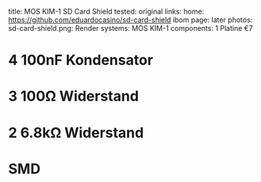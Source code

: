 title: MOS KIM-1 SD Card Shield
tested: original
links:
    home: https://github.com/eduardocasino/sd-card-shield
    ibom
page: later
photos:
    sd-card-shield.png: Render
systems:
    MOS KIM-1
components:
    1 Platine €7
#    4 100nF Kondensator
#    3 100Ω Widerstand
#    2 6.8kΩ Widerstand
# SMD
